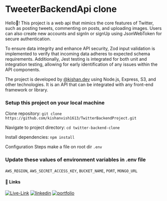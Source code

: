 # TweeterBackendApi clone

Hello👋!
This project is a web api that mimics the core features of Twitter, such as posting tweets, commenting on posts, and uploading images. Users can also create new accounts and signIn or signUp using JsonWebToken for secure authentication.

To ensure data integrity and enhance API security, Zod input validation is implemented to verify that incoming data adheres to expected schema requirements. Additionally, Jest testing is integrated for both unit and integration testing, allowing for early identification of any issues within the API components.

The project is developed by  [@kishan.dev](https://kishan-dev.onrender.com/) using Node.js, Express, S3, and other technologies. It is an API that can be integrated with any front-end framework or library.


### Setup this project on your local machine

Clone repository: `git clone https://github.com/kishanvish1613/TwitterBackendProject.git`

Navigate to project directory: `cd twitter-backend-clone`

Install dependencies: `npm install`

Configuration Steps
make a file on root dir `.env`

### Update these values of environment variables in .env file

`AWS_REGION`, `AWS_SECRET_ACCESS_KEY`, `BUCKET_NAME`, `PORT`, `MONGO_URL`

#### 🔗 Links

[![Live-Link](https://img.shields.io/badge/Live_link-lavender?style=for-the-badge&logoColor=white&B)](https://twitterbackendproject.onrender.com/)
[![linkedin](https://img.shields.io/badge/linkedin-0A66C2?style=for-the-badge&logo=linkedin&logoColor=white)](https://www.linkedin.com/in/kishan-vishwakarma-36011025b )
[![portfolio](https://img.shields.io/badge/my_portfolio-000?style=for-the-badge&logo=ko-fi&logoColor=white)](https://kishan-dev.onrender.com/)



